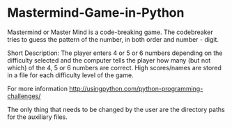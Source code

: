 # Mastermind-Game-in-Python
Mastermind or Master Mind is a code-breaking game. The codebreaker tries to guess the pattern of the number, 
in both order and number - digit. 

Short Description: The player enters 4 or 5 or 6 numbers depending on the difficulty selected and the computer tells the player
how many (but not which) of the 4, 5 or 6 numbers are correct. High scores/names are stored in a file for each difficulty level 
of the game.

For more information http://usingpython.com/python-programming-challenges/

The only thing that needs to be changed by the user are the directory paths for the auxiliary files.
